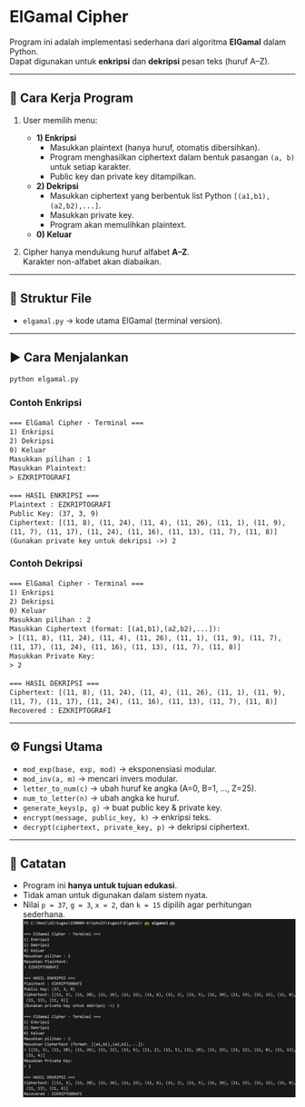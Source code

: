 # ElGamal Cipher

Program ini adalah implementasi sederhana dari algoritma **ElGamal** dalam Python.  
Dapat digunakan untuk **enkripsi** dan **dekripsi** pesan teks (huruf A–Z).

---

## 📌 Cara Kerja Program
1. User memilih menu:
   - **1) Enkripsi**
     - Masukkan plaintext (hanya huruf, otomatis dibersihkan).
     - Program menghasilkan ciphertext dalam bentuk pasangan `(a, b)` untuk setiap karakter.
     - Public key dan private key ditampilkan.
   - **2) Dekripsi**
     - Masukkan ciphertext yang berbentuk list Python `[(a1,b1),(a2,b2),...]`.
     - Masukkan private key.
     - Program akan memulihkan plaintext.
   - **0) Keluar**

2. Cipher hanya mendukung huruf alfabet **A–Z**.  
   Karakter non-alfabet akan diabaikan.

---

## 📂 Struktur File
- `elgamal.py` → kode utama ElGamal (terminal version).

---

## ▶️ Cara Menjalankan
```bash
python elgamal.py
```

### Contoh Enkripsi
```
=== ElGamal Cipher - Terminal ===
1) Enkripsi
2) Dekripsi
0) Keluar
Masukkan pilihan : 1
Masukkan Plaintext:
> EZKRIPTOGRAFI

=== HASIL ENKRIPSI ===
Plaintext : EZKRIPTOGRAFI
Public Key: (37, 3, 9)
Ciphertext: [(11, 8), (11, 24), (11, 4), (11, 26), (11, 1), (11, 9), (11, 7), (11, 17), (11, 24), (11, 16), (11, 13), (11, 7), (11, 8)]
(Gunakan private key untuk dekripsi ->) 2
```

### Contoh Dekripsi
```
=== ElGamal Cipher - Terminal ===
1) Enkripsi
2) Dekripsi
0) Keluar
Masukkan pilihan : 2
Masukkan Ciphertext (format: [(a1,b1),(a2,b2),...]):
> [(11, 8), (11, 24), (11, 4), (11, 26), (11, 1), (11, 9), (11, 7), (11, 17), (11, 24), (11, 16), (11, 13), (11, 7), (11, 8)]
Masukkan Private Key:
> 2

=== HASIL DEKRIPSI ===
Ciphertext: [(11, 8), (11, 24), (11, 4), (11, 26), (11, 1), (11, 9), (11, 7), (11, 17), (11, 24), (11, 16), (11, 13), (11, 7), (11, 8)]
Recovered : EZKRIPTOGRAFI
```

---

## ⚙️ Fungsi Utama
- `mod_exp(base, exp, mod)` → eksponensiasi modular.  
- `mod_inv(a, m)` → mencari invers modular.  
- `letter_to_num(c)` → ubah huruf ke angka (A=0, B=1, ..., Z=25).  
- `num_to_letter(n)` → ubah angka ke huruf.  
- `generate_keys(p, g)` → buat public key & private key.  
- `encrypt(message, public_key, k)` → enkripsi teks.  
- `decrypt(ciphertext, private_key, p)` → dekripsi ciphertext.

---

## 📖 Catatan
- Program ini **hanya untuk tujuan edukasi**.  
- Tidak aman untuk digunakan dalam sistem nyata.  
- Nilai `p = 37`, `g = 3`, `x = 2`, dan `k = 15` dipilih agar perhitungan sederhana.
![alt text](image.png)
